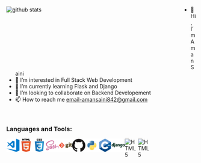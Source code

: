 <br>
<p>
  <img align="left" width="490" height="165" src="https://github-readme-stats.vercel.app/api/?username=gabbar23&show_icons=true&title_color=fffffff&icon_color=000000&text_color=000000" alt="github stats"/>
  </a>



- 👋 Hi, I’m Aman Saini
- 👀 I’m interested in Full Stack Web Development
- 🌱 I’m currently learning Flask and Django
- 💞️ I’m looking to collaborate on Backend Developement
- 📫 How to reach me email-amansaini842@gmail.com


<br>

### Languages and Tools: 

<p >


<img align="left" alt="Visual Studio Code" width="35px" src="https://raw.githubusercontent.com/github/explore/80688e429a7d4ef2fca1e82350fe8e3517d3494d/topics/visual-studio-code/visual-studio-code.png" />
<img align="left" alt="HTML5" width="35px" src="https://raw.githubusercontent.com/github/explore/80688e429a7d4ef2fca1e82350fe8e3517d3494d/topics/html/html.png" />
<img align="left" alt="CSS3" width="35px" src="https://raw.githubusercontent.com/github/explore/80688e429a7d4ef2fca1e82350fe8e3517d3494d/topics/css/css.png" />
<img align="left" alt="Sass" width="35px" src="https://raw.githubusercontent.com/github/explore/80688e429a7d4ef2fca1e82350fe8e3517d3494d/topics/sass/sass.png" />
<img align="left" alt="Git" width="35px" src="https://raw.githubusercontent.com/github/explore/80688e429a7d4ef2fca1e82350fe8e3517d3494d/topics/git/git.png" />
<img align="left" alt="GitHub" width="35px" src="https://raw.githubusercontent.com/github/explore/78df643247d429f6cc873026c0622819ad797942/topics/github/github.png" />
<img align="left" alt="HTML5" width="35px" src="https://raw.githubusercontent.com/github/explore/80688e429a7d4ef2fca1e82350fe8e3517d3494d/topics/python/python.png" />
<img align="left" alt="HTML5" width="35px" src="https://raw.githubusercontent.com/github/explore/80688e429a7d4ef2fca1e82350fe8e3517d3494d/topics/cpp/cpp.png" />
<img align="left" alt="HTML5" width="35px" src="https://raw.githubusercontent.com/github/explore/80688e429a7d4ef2fca1e82350fe8e3517d3494d/topics/django/django.png" />
<img align="left" alt="HTML5" width="35px" src="https://www.google.com/url?sa=i&url=https%3A%2F%2Fwww.pngkey.com%2Fdetail%2Fu2q8y3w7a9a9w7u2_flask-logo-flask-python-icon%2F&psig=AOvVaw2S4zMDZad8mvfhpRbxmezm&ust=1626849995427000&source=images&cd=vfe&ved=0CAsQjRxqFwoTCICCmbGG8fECFQAAAAAdAAAAABAD" />
<img align="left" alt="HTML5" width="35px" src="https://avatars.githubusercontent.com/u/2232217?s=200&v=4" />
<p>
<br>
